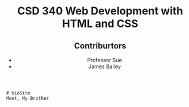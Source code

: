 <!DOCTYPE html>
<html lang="en">
    <head>
        <title>CSD 340 Web Development with HTML and CSS</title>
    </head>
    <body>
        <header> 
            <h1>CSD 340 Web Development with HTML and CSS</h1>
            <h2>Contriburtors</h2>
            <ul>
                <li>Professor Sue</li>
                <li>James Bailey</li>
            </ul>
        </header>
    </body>


    # bioSite
    Meet, My Brother
</html>